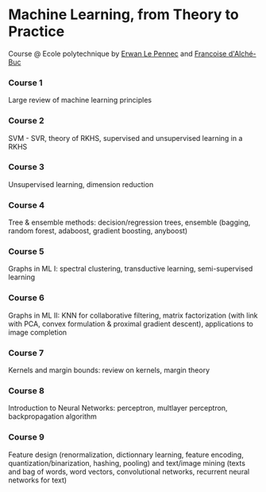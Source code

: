 # Machine Learning, from Theory to Practice
Course @ Ecole polytechnique by [Erwan Le Pennec](http://www.cmap.polytechnique.fr/~lepennec/) and [Francoise d'Alché-Buc](http://perso.telecom-paristech.fr/~fdalche/Site/index.html) 

### Course 1
Large review of machine learning principles

### Course 2
SVM - SVR, theory of RKHS, supervised and unsupervised learning in a RKHS

### Course 3
Unsupervised learning, dimension reduction

### Course 4
Tree & ensemble methods: decision/regression trees, ensemble (bagging, random forest, adaboost, gradient boosting, anyboost)

### Course 5
Graphs in ML I: spectral clustering, transductive learning, semi-supervised learning

### Course 6
Graphs in ML II: KNN for collaborative filtering, matrix factorization (with link with PCA, convex formulation & proximal gradient descent), applications to image completion

### Course 7
Kernels and margin bounds: review on kernels, margin theory

### Course 8
Introduction to Neural Networks: perceptron, multlayer perceptron, backpropagation algorithm

### Course 9
Feature design (renormalization, dictionnary learning, feature encoding, quantization/binarization, hashing, pooling) and text/image mining (texts and bag of words, word vectors, convolutional networks, recurrent neural networks for text)
